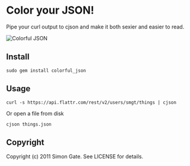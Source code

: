# Color your JSON!

Pipe your curl output to cjson and make it both sexier and easier to
read.

![Colorful
JSON](http://f.cl.ly/items/2J1E3C2W1c0K2B1C0p2o/colorful_json.png)

## Install

`sudo gem install colorful_json`

## Usage

```
curl -s https://api.flattr.com/rest/v2/users/smgt/things | cjson
```

Or open a file from disk

```
cjson things.json
```

## Copyright

Copyright (c) 2011 Simon Gate. See LICENSE for details.
